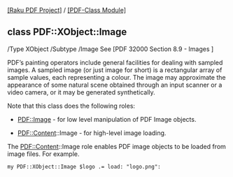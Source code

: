 [[Raku PDF Project]](https://pdf-raku.github.io)
 / [[PDF-Class Module]](https://pdf-raku.github.io/PDF-Class-raku)

class PDF::XObject::Image
-------------------------

/Type XObject /Subtype /Image See [PDF 32000 Section 8.9 - Images ]

PDF’s painting operators include general facilities for dealing with sampled images. A sampled image (or just image for short) is a rectangular array of sample values, each representing a colour. The image may approximate the appearance of some natural scene obtained through an input scanner or a video camera, or it may be generated synthetically.

Note that this class does the following roles:

  * [PDF::Image](https://pdf-raku.github.io/PDF-Class-raku) - for low level manipulation of PDF Image objects.

  * [PDF::Content](https://pdf-raku.github.io/PDF-Content-raku)::Image - for high-level image loading.

The [PDF::Content](https://pdf-raku.github.io/PDF-Content-raku)::Image role enables PDF image objects to be loaded from image files. For example.

    my PDF::XObject::Image $logo .= load: "logo.png":

